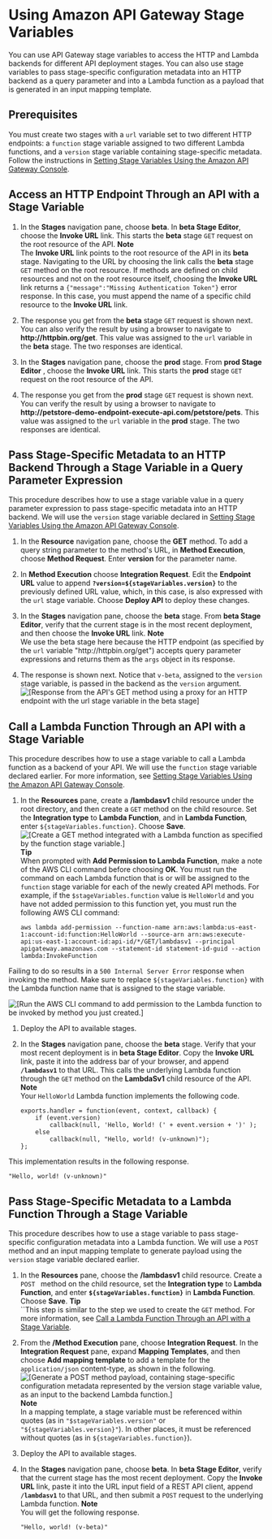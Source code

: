 # Using Amazon API Gateway Stage Variables<a name="amazon-api-gateway-using-stage-variables"></a>

You can use API Gateway stage variables to access the HTTP and Lambda backends for different API deployment stages\. You can also use stage variables to pass stage\-specific configuration metadata into an HTTP backend as a query parameter and into a Lambda function as a payload that is generated in an input mapping template\. 

## Prerequisites<a name="using-stage-variables-prerequisites"></a>

You must create two stages with a `url` variable set to two different HTTP endpoints: a `function` stage variable assigned to two different Lambda functions, and a `version` stage variable containing stage\-specific metadata\. Follow the instructions in [Setting Stage Variables Using the Amazon API Gateway Console](how-to-set-stage-variables-aws-console.md)\.

## Access an HTTP Endpoint Through an API with a Stage Variable<a name="call-api-http-backend-via-stage-variable"></a>

1. In the **Stages** navigation pane, choose **beta**\. In **beta Stage Editor**, choose the **Invoke URL** link\. This starts the **beta** stage `GET` request on the root resource of the API\. 
**Note**  
The **Invoke URL** link points to the root resource of the API in its **beta** stage\. Navigating to the URL by choosing the link calls the **beta** stage `GET` method on the root resource\. If methods are defined on child resources and not on the root resource itself, choosing the **Invoke URL** link returns a `{"message":"Missing Authentication Token"}` error response\. In this case, you must append the name of a specific child resource to the **Invoke URL** link\. 

1. The response you get from the **beta** stage `GET` request is shown next\. You can also verify the result by using a browser to navigate to **http://httpbin\.org/get**\. This value was assigned to the `url` variable in the **beta** stage\. The two responses are identical\. 

1. In the **Stages** navigation pane, choose the **prod** stage\. From **prod Stage Editor** , choose the **Invoke URL** link\. This starts the **prod** stage `GET` request on the root resource of the API\. 

1. The response you get from the **prod** stage `GET` request is shown next\. You can verify the result by using a browser to navigate to **http://petstore\-demo\-endpoint\-execute\-api\.com/petstore/pets**\. This value was assigned to the `url` variable in the **prod** stage\. The two responses are identical\. 

## Pass Stage\-Specific Metadata to an HTTP Backend Through a Stage Variable in a Query Parameter Expression<a name="call-api-http-backend-with-query-parameter-via-stage-variables"></a>

This procedure describes how to use a stage variable value in a query parameter expression to pass stage\-specific metadata into an HTTP backend\. We will use the `version` stage variable declared in [Setting Stage Variables Using the Amazon API Gateway Console](how-to-set-stage-variables-aws-console.md)\. 

1. In the **Resource** navigation pane, choose the **GET** method\. To add a query string parameter to the method's URL, in **Method Execution**, choose **Method Request**\. Enter **version** for the parameter name\. 

1.  In **Method Execution** choose **Integration Request**\. Edit the **Endpoint URL** value to append **`?version=${stageVariables.version}`** to the previously defined URL value, which, in this case, is also expressed with the `url` stage variable\. Choose **Deploy API** to deploy these changes\. 

1. In the **Stages** navigation pane, choose the **beta** stage\. From **beta Stage Editor**, verify that the current stage is in the most recent deployment, and then choose the **Invoke URL** link\. 
**Note**  
 We use the beta stage here because the HTTP endpoint \(as specified by the `url` variable "http://httpbin\.org/get"\) accepts query parameter expressions and returns them as the `args` object in its response\. 

1. The response is shown next\. Notice that `v-beta`, assigned to the `version` stage variable, is passed in the backend as the `version` argument\.   
![\[Response from the API's GET method using a proxy for an HTTP endpoint with the url stage variable in the beta stage\]](http://docs.aws.amazon.com/apigateway/latest/developerguide/images/stageVariables-invoke-beta-stage-with-url-and-version-variables-response.png)

## Call a Lambda Function Through an API with a Stage Variable<a name="call-api-lambda-backend-with-stage-variable"></a>

This procedure describes how to use a stage variable to call a Lambda function as a backend of your API\. We will use the `function` stage variable declared earlier\. For more information, see [Setting Stage Variables Using the Amazon API Gateway Console](how-to-set-stage-variables-aws-console.md)\.

1. In the **Resources** pane, create a **/lambdasv1** child resource under the root directory, and then create a `GET` method on the child resource\. Set the **Integration type** to **Lambda Function**, and in **Lambda Function**, enter `${stageVariables.function}`\. Choose **Save**\.   
![\[Create a GET method integrated with a Lambda function as specified by the function stage variable.\]](http://docs.aws.amazon.com/apigateway/latest/developerguide/images/stageVariables-create-lambda-get-method.png)
**Tip**  
When prompted with **Add Permission to Lambda Function**, make a note of the AWS CLI command before choosing **OK**\. You must run the command on each Lambda function that is or will be assigned to the `function` stage variable for each of the newly created API methods\. For example, if the `$stageVariables.function` value is `HelloWorld` and you have not added permission to this function yet, you must run the following AWS CLI command:   

   ```
   aws lambda add-permission --function-name arn:aws:lambda:us-east-1:account-id:function:HelloWorld --source-arn arn:aws:execute-api:us-east-1:account-id:api-id/*/GET/lambdasv1 --principal apigateway.amazonaws.com --statement-id statement-id-guid --action lambda:InvokeFunction
   ```
 Failing to do so results in a `500 Internal Server Error` response when invoking the method\. Make sure to replace `${stageVariables.function}` with the Lambda function name that is assigned to the stage variable\.   

![\[Run the AWS CLI command to add permission to the Lambda function to be invoked by method you just created.\]](http://docs.aws.amazon.com/apigateway/latest/developerguide/images/stageVariables-add-permission-to-lambda-function.png)

1.  Deploy the API to available stages\. 

1. In the **Stages** navigation pane, choose the **beta** stage\. Verify that your most recent deployment is in **beta Stage Editor**\. Copy the **Invoke URL** link, paste it into the address bar of your browser, and append **`/lambdasv1`** to that URL\. This calls the underlying Lambda function through the `GET` method on the **LambdaSv1** child resource of the API\. 
**Note**  
Your `HelloWorld` Lambda function implements the following code\.   

   ```
   exports.handler = function(event, context, callback) {
       if (event.version)
           callback(null, 'Hello, World! (' + event.version + ')' );
       else
           callback(null, "Hello, world! (v-unknown)");  
   };
   ```
This implementation results in the following response\.  

   ```
   "Hello, world! (v-unknown)"
   ```

## Pass Stage\-Specific Metadata to a Lambda Function Through a Stage Variable<a name="pass-version-info-to-lambda-backend-with-stage-variable"></a>

This procedure describes how to use a stage variable to pass stage\-specific configuration metadata into a Lambda function\. We will use a `POST` method and an input mapping template to generate payload using the `version` stage variable declared earlier\.

1. In the **Resources** pane, choose the **/lambdasv1** child resource\. Create a `POST ` method on the child resource, set the **Integration type** to **Lambda Function**, and enter **`${stageVariables.function}`** in **Lambda Function**\. Choose **Save**\. 
**Tip**  
``This step is similar to the step we used to create the `GET` method\. For more information, see [Call a Lambda Function Through an API with a Stage Variable](#call-api-lambda-backend-with-stage-variable)\. 

1.  From the **/Method Execution** pane, choose **Integration Request**\. In the **Integration Request** pane, expand **Mapping Templates**, and then choose **Add mapping template** to add a template for the `application/json` content\-type, as shown in the following\.   
![\[Generate a POST method payload, containing stage-specific configuration metadata represented by the version stage variable value, as an input to the backend Lambda function.\]](http://docs.aws.amazon.com/apigateway/latest/developerguide/images/stageVariables-generate-post-payload-with-mapping-template-as-input-to-function.png)
**Note**  
 In a mapping template, a stage variable must be referenced within quotes \(as in `"$stageVariables.version"` or `"${stageVariables.version}"`\)\. In other places, it must be referenced without quotes \(as in `${stageVariables.function}`\)\. 

1.  Deploy the API to available stages\. 

1. In the **Stages** navigation pane, choose **beta**\. In **beta Stage Editor**, verify that the current stage has the most recent deployment\. Copy the **Invoke URL** link, paste it into the URL input field of a REST API client, append **`/lambdasv1`** to that URL, and then submit a `POST` request to the underlying Lambda function\. 
**Note**  
You will get the following response\.  

   ```
   "Hello, world! (v-beta)"
   ```